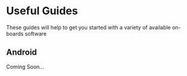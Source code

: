 # Useful Guides

These guides will help to get you started with a variety of available on-boards software

## Android

Coming Soon...
